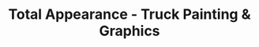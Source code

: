 ---
title: "Total Appearance - Truck Painting & Graphics"
url: /pewaukee/total-appearance-truck-painting-und-graphics/
shop: Autowerkstatt
---